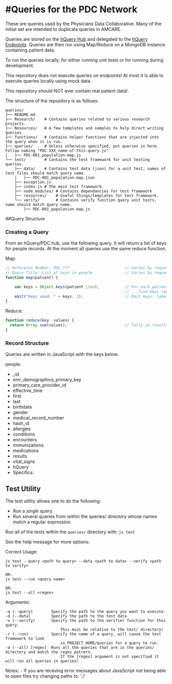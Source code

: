 #Queries for the PDC Network
=======

These are queries used by the Physicians Data Collaborative.  Many of the initial set are intended to duplicate queries in AMCARE.

Queries are stored on the [hQuery Hub](https://github.com/PhysiciansDataCollaborative/hub) and delegated to the [hQuery Endpoints](https://github.com/PhysiciansDataCollaborative/endpoint). Queries are then run using Map/Reduce on a MongoDB instance containing patient data. 

To run the queries locally, for either running unit tests or for running during development. 

This repository does not execute queries on endpoints! At most it is able to execute queries locally using mock data. 

This repository should NOT ever contain real patient data!. 

The structure of the repository is as follows: 

    queries/
    ├── README.md
    ├── Research/    # Contains queries related to various research projects. 
    ├── Resources/   # A few templates and samples to help direct writing queries. 
    ├── functions/   # Contains helper functions that are injected into the query when it is run. 
    ├── queries/     # Unless otherwise specified, put queries in here. Follow naming "PDC-XXX_name-of-this-query.js"
    │   ├── PDC-001_population-map.js
    └── test/        # Contains the test framework for unit testing queries.
        ├── data/    # Contains test data (json) for a unit test, names of test files should match query name.  
        │   ├── PDC-001_population-map.json
        ├── exception.js
        ├── index.js # The main test framework. 
        ├── node_modules/ # Contains dependancies for test framework
        ├── resources/    # Useful things/templates for test framework. 
        └── verify/       # Contains verify function query unit tests, name should match query name.
            ├── PDC-001_population-map.js

##Query Structure

### Creating a Query

From an hQuery/PDC hub, use the following query.  It will return a list of keys for people records.  At the moment all queries use the same reduce function.

Map:

```Javascript
// Reference Number: PDC-???                        // Varies by request
// Query Title: List of keys in people              // Varies by request
function map(patient) {

    var keys = Object.keys(patient.json);           // For each patient (JSON)
                                                    // ...find keys (an object)
    emit("Keys used: " + keys, 1);                  // Emit keys, labeled "Keys used:"
}
```

Reduce:

```Javascript
function reduce(key, values) {
  return Array.sum(values);                         // Tally up results
}
```


### Record Structure

Queries are written in JavaScript with the keys below.

people:

* _id
* emr_demographics_primary_key
* primary_care_provider_id
* effective_time
* first
* last
* birthdate
* gender
* medical_record_number
* hash_id
* allergies
* conditions
* encounters
* immunizations
* medications
* results
* vital_signs
* hQuery
* Specifics:

## Test Utility

The test utility allows one to do the following: 

* Run a single query 
* Run several queries from within the queries/ directory whose names match a regular expression.

Run all of the tests within the `queries/` directory with: `js test`

See the help message for more options:  

Correct Usage:

    js test --query <path to query> --data <path to data> --verify <path to verify>

    OR:
    js test --run <query name>

    OR:
    js test --all <regex>


Arguments:

    -q (--query)        Specify the path to the query you want to execute.
    -d (--data)         Specify the path to the test data
    -v (--verify)       Specify the path to the verifier function for this query.
                            This must be relative to the test/ directory!
    -r (--run)          Specify the name of a query, will cause the test framework to look
                            in PROJECT_HOME/queries for a query to run.
    -a (--all) [regex]  Runs all the queries that are in the queries/ directory and match the regex patrern.
                            If the [regex] argument is not specified it will run all queries in queries/

Notes:
    - If you are receving error messages about JavaScript not being
        able to open files try changing paths to:  './<path>'
